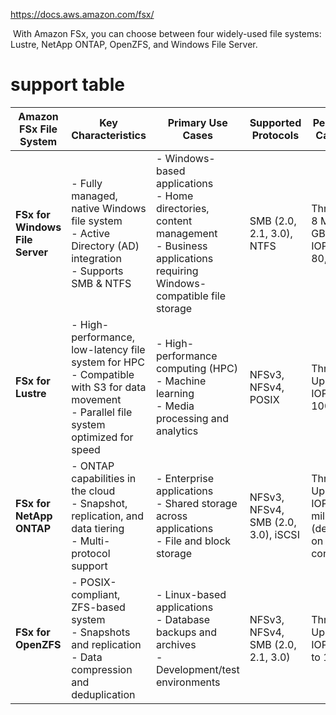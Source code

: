 https://docs.aws.amazon.com/fsx/

 With Amazon FSx, you can choose between four widely-used file systems: Lustre, NetApp ONTAP, OpenZFS, and Windows File Server.

# support table 

| **Amazon FSx File System**      | **Key Characteristics**                                                                                                                     | **Primary Use Cases**                                                                                                                       | **Supported Protocols**             | **Performance Capabilities**                                                   |
| ------------------------------- | ------------------------------------------------------------------------------------------------------------------------------------------- | ------------------------------------------------------------------------------------------------------------------------------------------- | ----------------------------------- | ------------------------------------------------------------------------------ |
| **FSx for Windows File Server** | - Fully managed, native Windows file system<br>- Active Directory (AD) integration<br>- Supports SMB & NTFS                                 | - Windows-based applications<br>- Home directories, content management<br>- Business applications requiring Windows-compatible file storage | SMB (2.0, 2.1, 3.0), NTFS           | Throughput: 8 MB/s to 2 GB/s<br> IOPS: 200 to 80,000                           |
| **FSx for Lustre**              | - High-performance, low-latency file system for HPC<br>- Compatible with S3 for data movement<br>- Parallel file system optimized for speed | - High-performance computing (HPC)<br>- Machine learning<br>- Media processing and analytics                                                | NFSv3, NFSv4, POSIX                 | Throughput: Up to 1 TB/s<br> IOPS: 100,000+                                    |
| **FSx for NetApp ONTAP**        | - ONTAP capabilities in the cloud<br>- Snapshot, replication, and data tiering<br>- Multi-protocol support                                  | - Enterprise applications<br>- Shared storage across applications<br>- File and block storage                                               | NFSv3, NFSv4, SMB (2.0, 3.0), iSCSI | Throughput: Up to 4 GB/s<br> IOPS: Up to millions (depending on configuration) |
| **FSx for OpenZFS**             | - POSIX-compliant, ZFS-based system<br>- Snapshots and replication<br>- Data compression and deduplication                                  | - Linux-based applications<br>- Database backups and archives<br>- Development/test environments                                            | NFSv3, NFSv4, SMB (2.0, 2.1, 3.0)   | Throughput: Up to 10 GB/s<br> IOPS: 3,000 to 1 million                         |

